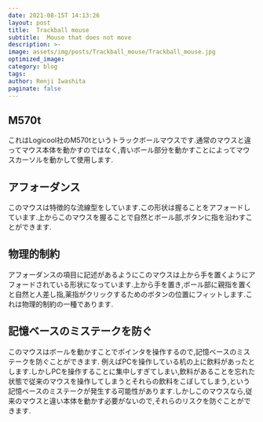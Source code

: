 ```yaml
---
date: 2021-08-15T 14:13:26
layout: post
title:  Trackball mouse
subtitle:  Mouse that does not move
description: >-
image: assets/img/posts/Trackball_mouse/Trackball_mouse.jpg
optimized_image: 
category: blog
tags: 
author: Renji Iwashita
paginate: false
---
```


## M570t

これはLogicool社のM570tというトラックボールマウスです.通常のマウスと違ってマウス本体を動かすのではなく,青いボール部分を動かすことによってマウスカーソルを動かして使用します.

## アフォーダンス

このマウスは特徴的な流線型をしています.この形状は握ることをアフォードしています.上からこのマウスを握ることで自然とボール部,ボタンに指を沿わすことができます.

## 物理的制約

アフォーダンスの項目に記述があるようにこのマウスは上から手を置くようにアフォードされている形状になっています.上から手を置き,ボール部に親指を置くと自然と人差し指,薬指がクリックするためのボタンの位置にフィットします.これは物理的制約の一種であります.

## 記憶ベースのミステークを防ぐ

このマウスはボールを動かすことでポインタを操作するので,記憶ベースのミステークを防ぐことができます.
例えばPCを操作している机の上に飲料があったとします.しかしPCを操作することに集中しすぎてしまい,飲料があることを忘れた状態で従来のマウスを操作してしまうとそれらの飲料をこぼしてしまう,という記憶ベースのミステークが発生する可能性があります.しかしこのマウスなら,従来のマウスと違い本体を動かす必要がないので,それらのリスクを防ぐことができます.